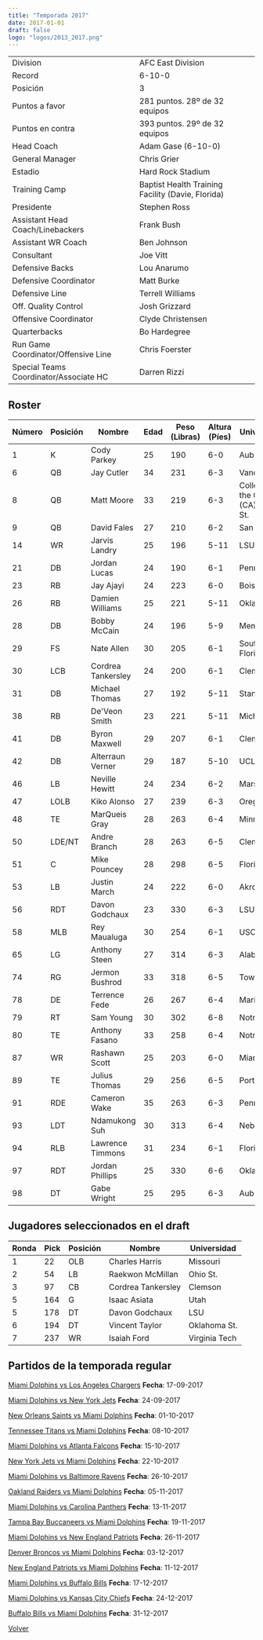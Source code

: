 ```yaml
---
title: "Temporada 2017"
date: 2017-01-01
draft: false
logo: "logos/2013_2017.png"
---
```


|                      |                      |
|-------------------------|---------------------------|
| Division               | AFC East Division            |
| Record                 | 6-10-0              |
| Posición               | 3            |
| Puntos a favor         | 281 puntos. 28º de 32 equipos           |
| Puntos en contra       | 393 puntos. 29º de 32 equipos       |
| Head Coach             | Adam Gase (6-10-0)               |
| General Manager        | Chris Grier      |
| Estadio                | Hard Rock Stadium             |
| Training Camp          | Baptist Health Training Facility (Davie, Florida)        |
| Presidente | Stephen Ross |
| Assistant Head Coach/Linebackers | Frank Bush |
| Assistant WR Coach | Ben Johnson |
| Consultant | Joe Vitt |
| Defensive Backs | Lou Anarumo |
| Defensive Coordinator | Matt Burke |
| Defensive Line | Terrell Williams |
| Off. Quality Control | Josh Grizzard |
| Offensive Coordinator | Clyde Christensen |
| Quarterbacks | Bo Hardegree |
| Run Game Coordinator/Offensive Line | Chris Foerster |
| Special Teams Coordinator/Associate HC | Darren Rizzi |


## Roster

| Número | Posición | Nombre           | Edad | Peso (Libras) | Altura (Píes) | Universidad          |
|--------|----------|------------------|------|---------------|---------------|----------------------|
| 1 | K | Cody Parkey | 25 | 190 | 6-0 | Auburn |
| 6 | QB | Jay Cutler | 34 | 231 | 6-3 | Vanderbilt |
| 8 | QB | Matt Moore | 33 | 219 | 6-3 | College of the Canyons (CA),Oregon St. |
| 9 | QB | David Fales | 27 | 210 | 6-2 | San Jose St. |
| 14 | WR | Jarvis Landry | 25 | 196 | 5-11 | LSU |
| 21 | DB | Jordan Lucas | 24 | 190 | 6-1 | Penn St. |
| 23 | RB | Jay Ajayi | 24 | 223 | 6-0 | Boise St. |
| 26 | RB | Damien Williams | 25 | 221 | 5-11 | Oklahoma |
| 28 | DB | Bobby McCain | 24 | 196 | 5-9 | Memphis |
| 29 | FS | Nate Allen | 30 | 205 | 6-1 | South Florida |
| 30 | LCB | Cordrea Tankersley | 24 | 200 | 6-1 | Clemson |
| 31 | DB | Michael Thomas | 27 | 192 | 5-11 | Stanford |
| 38 | RB | De'Veon Smith | 23 | 221 | 5-11 | Michigan |
| 41 | DB | Byron Maxwell | 29 | 207 | 6-1 | Clemson |
| 42 | DB | Alterraun Verner | 29 | 187 | 5-10 | UCLA |
| 46 | LB | Neville Hewitt | 24 | 234 | 6-2 | Marshall |
| 47 | LOLB | Kiko Alonso | 27 | 239 | 6-3 | Oregon |
| 48 | TE | MarQueis Gray | 28 | 263 | 6-4 | Minnesota |
| 50 | LDE/NT | Andre Branch | 28 | 263 | 6-5 | Clemson |
| 51 | C | Mike Pouncey | 28 | 298 | 6-5 | Florida |
| 53 | LB | Justin March | 24 | 222 | 6-0 | Akron |
| 56 | RDT | Davon Godchaux | 23 | 330 | 6-3 | LSU |
| 58 | MLB | Rey Maualuga | 30 | 254 | 6-1 | USC |
| 65 | LG | Anthony Steen | 27 | 314 | 6-3 | Alabama |
| 74 | RG | Jermon Bushrod | 33 | 318 | 6-5 | Towson |
| 78 | DE | Terrence Fede | 26 | 267 | 6-4 | Marist |
| 79 | RT | Sam Young | 30 | 302 | 6-8 | Notre Dame |
| 80 | TE | Anthony Fasano | 33 | 258 | 6-4 | Notre Dame |
| 87 | WR | Rashawn Scott | 25 | 203 | 6-0 | Miami (FL) |
| 89 | TE | Julius Thomas | 29 | 256 | 6-5 | Portland St. |
| 91 | RDE | Cameron Wake | 35 | 263 | 6-3 | Penn St. |
| 93 | LDT | Ndamukong Suh | 30 | 313 | 6-4 | Nebraska |
| 94 | RLB | Lawrence Timmons | 31 | 234 | 6-1 | Florida St. |
| 97 | RDT | Jordan Phillips | 25 | 330 | 6-6 | Oklahoma |
| 98 | DT | Gabe Wright | 25 | 295 | 6-3 | Auburn |


## Jugadores seleccionados en el draft

| Ronda | Pick | Posición | Nombre           | Universidad          |
|-------|------|----------|------------------|----------------------|
| 1 | 22 | OLB | Charles Harris | Missouri |
| 2 | 54 | LB | Raekwon McMillan | Ohio St. |
| 3 | 97 | CB | Cordrea Tankersley | Clemson |
| 5 | 164 | G | Isaac Asiata | Utah |
| 5 | 178 | DT | Davon Godchaux | LSU |
| 6 | 194 | DT | Vincent Taylor | Oklahoma St. |
| 7 | 237 | WR | Isaiah Ford | Virginia Tech |


## Partidos de la temporada regular

[Miami Dolphins vs Los Angeles Chargers](/historia/partidos/mia-lac-20170917) **Fecha**: 17-09-2017

[Miami Dolphins vs New York Jets](/historia/partidos/mia-nyj-20170924) **Fecha**: 24-09-2017

[New Orleans Saints vs Miami Dolphins](/historia/partidos/no-mia-20171001) **Fecha**: 01-10-2017

[Tennessee Titans vs Miami Dolphins](/historia/partidos/ten-mia-20171008) **Fecha**: 08-10-2017

[Miami Dolphins vs Atlanta Falcons](/historia/partidos/mia-atl-20171015) **Fecha**: 15-10-2017

[New York Jets vs Miami Dolphins](/historia/partidos/nyj-mia-20171022) **Fecha**: 22-10-2017

[Miami Dolphins vs Baltimore Ravens](/historia/partidos/mia-bal-20171026) **Fecha**: 26-10-2017

[Oakland Raiders vs Miami Dolphins](/historia/partidos/oak-mia-20171105) **Fecha**: 05-11-2017

[Miami Dolphins vs Carolina Panthers](/historia/partidos/mia-car-20171113) **Fecha**: 13-11-2017

[Tampa Bay Buccaneers vs Miami Dolphins](/historia/partidos/tb-mia-20171119) **Fecha**: 19-11-2017

[Miami Dolphins vs New England Patriots](/historia/partidos/mia-ne-20171126) **Fecha**: 26-11-2017

[Denver Broncos vs Miami Dolphins](/historia/partidos/den-mia-20171203) **Fecha**: 03-12-2017

[New England Patriots vs Miami Dolphins](/historia/partidos/ne-mia-20171211) **Fecha**: 11-12-2017

[Miami Dolphins vs Buffalo Bills](/historia/partidos/mia-buf-20171217) **Fecha**: 17-12-2017

[Miami Dolphins vs Kansas City Chiefs](/historia/partidos/mia-kc-20171224) **Fecha**: 24-12-2017

[Buffalo Bills vs Miami Dolphins](/historia/partidos/buf-mia-20171231) **Fecha**: 31-12-2017





[Volver](/historia)